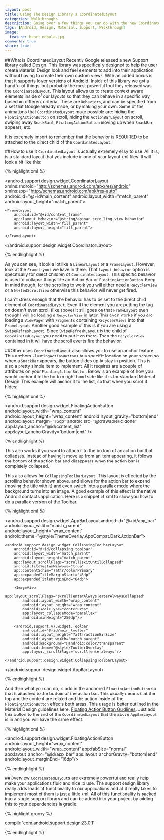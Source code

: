 ```yaml
---
layout: post
title: Using The Design Library's CoordinatedLayout
categories: Walkthroughs
description: Going over a few things you can do with the new CoordinatedLayout that came out with the new Design Library.
tags: [Android, Design, Material, Support, Walkthrough]
image:
  feature: heart_nebula.jpg
comments: true
share: true
---
```


##What is CoordinatedLayout
Recently Google released a new Support library called Design. This library was specifically designed to help the user create Material Design look and feel elements to add into their application without having to create their own custom views. With an added bonus is that it supports lower versions of Android. Inside of this library we got a handful of things, but probably the most powerful tool they released was the `CoordinatedLayout`. This layout allows us to create context aware elements inside of our layouts so that they can behave in a specific way based on different criteria. These are `Behaviors`, and can be specified from a set that Google already made, or by making your own. Some of the animations that `CoordinatedLayout` make possible are: hiding the `FloatingActionButton` on scroll, hiding the `ActionBarLayout` on scroll, swiping away `SnackBar`s,  `FloatingActionButton` moving up when `SnackBar` appears, etc.

It is extremely import to remember that the behavior is REQUIRED to be attached to the direct child of the `CoordinatedLayout`.

##How to use it
`CoordinatedLayout` is actually extremely easy to use. All it is, is a standard layout that you include in one of your layout xml files. It will look a bit like this:

{% highlight xml %}

<android.support.design.widget.CoordinatorLayout
    xmlns:android="http://schemas.android.com/apk/res/android"
    xmlns:app="http://schemas.android.com/apk/res-auto"
    android:id="@+id/main_content"
    android:layout_width="match_parent"
    android:layout_height="match_parent">
    
    <FrameLayout
        android:id="@+id/content_frame"
        app:layout_behavior="@string/appbar_scrolling_view_behavior"
        android:layout_width="fill_parent"
        android:layout_height="fill_parent">

    </FrameLayout>
    
</android.support.design.widget.CoordinatorLayout>

{% endhighlight %}

As you can see, it look a lot like a `LinearLayout` or a `FrameLayout`. However, look at the `FrameLayout` we have in there. That `layout_behavior` option is specifically for direct children of `CoordinatedLayout`. This specific behavior is used to collapse things like an Action Bar or `FloatingActionButton`. Keep in mind though, for the scrolling to work you will either need a `RecyclerView` or a `NestedScrollView` otherwise this behavior will never get fired. 

I can't stress enough that the behavior has to be set to the direct child element of `CoordinatedLayout`. Even if the element you are putting the tag on doesn't even scroll (like above) it still goes on that `FrameLayout` even though I will be loading a `RecyclerView` in later. This even works if you are loading a `ViewPager` with `Fragments` containing `RecyclerViews` into that `FrameLayout`. Another good example of this is if you are using a `SwipeRefreshLayout`. Since `SwipeRefreshLayout` is the child of `CoordinatedLayout` you need to put it on there. Then the `RecyclerView` contained in it will have the scroll events fire the behavior.

##Other uses
`CoordinatedLayout` also allows you to use an anchor feature. This anchors `FloatingActionButtons` to a specific location on your screen so when a `SnackBar` appears, the button slides up to stay in position. This is also a pretty simple item to implement. All it requires are a couple of attributes on your `FloatingActionButton`. Below is an example of how you would anchor it to the bottom right hand side like it is for standard Material Design. This example will anchor it to the list, so that when you scroll it hides:

{% highlight xml %}

<android.support.design.widget.FloatingActionButton
    android:layout_width="wrap_content"
    android:layout_height="wrap_content"
    android:layout_gravity="bottom|end"
    android:layout_margin="16dp"
    android:src="@drawable/ic_done"
    app:layout_anchor="@id/content_list"
    app:layout_anchorGravity="bottom|end" />

{% endhighlight %}

This also works if you want to attach it to the bottom of an action bar that collapses. Instead of having it move up from an item appearing, it follows the bottom of the action bar and disappears when the action bar is completely collapsed.

This also allows for `CollapsingToolbarLayout`. This layout is effected by the scrolling behavior shown above, and allows for the action bar to expand (moving the title with it) and even switch into a parallax mode where the background turns into an image. A good example of this effect is the native Android contacts application. Here is a snippet of xml to show you how to do a parallax version of the Toolbar.

{% highlight xml %}

<android.support.design.widget.AppBarLayout
    android:id="@+id/app_bar"
    android:layout_width="match_parent"
    android:layout_height="wrap_content"
    android:theme="@style/ThemeOverlay.AppCompat.Dark.ActionBar">

    <android.support.design.widget.CollapsingToolbarLayout
        android:id="@+id/collapsing_toolbar"
        android:layout_width="match_parent"
        android:layout_height="match_parent"
        app:layout_scrollFlags="scroll|exitUntilCollapsed"
        android:fitsSystemWindows="true"
        app:contentScrim="?attr/colorPrimary"
        app:expandedTitleMarginStart="48dp"
        app:expandedTitleMarginEnd="64dp">

        <ImageView
            app:layout_scrollFlags="scroll|enterAlways|enterAlwaysCollapsed"
            android:layout_width="wrap_content"
            android:layout_height="wrap_content"
            android:scaleType="centerCrop"
            app:layout_collapseMode="parallax"
            android:minHeight="250dp"/>

        <android.support.v7.widget.Toolbar
            android:id="@+id/main_toolbar"
            android:layout_height="?attr/actionBarSize"
            android:layout_width="match_parent"
            android:background="@android:color/transparent"
            android:theme="@style/ToolbarOverlay"
            app:layout_scrollFlags="scroll|enterAlways"/>

    </android.support.design.widget.CollapsingToolbarLayout>

</android.support.design.widget.AppBarLayout>

{% endhighlight %}

And then what you can do, is add in the anchored `FloatingActionButton` so that it attached to the bottom of the action bar. This usually means that the top and the content are related and the action inside of the `FloatingActionButton` effects both areas. This usage is better outlined in the Material Design guidelines here: [Floating Action Button Guidlines](https://goo.gl/aohN7k). Just add this button to the end of the `CoordinatedLayout` that the above `AppBarLayout` is in and you will have the same effect.

{% highlight xml %}

<android.support.design.widget.FloatingActionButton
    android:layout_height="wrap_content"
    android:layout_width="wrap_content"
    app:fabSize="normal"
    app:layout_anchor="@id/app_bar"
    app:layout_anchorGravity="bottom|end"
    android:layout_marginEnd="16dp"/>

{% endhighlight %}

##Overview
`CoordinatedLayout`s are extremely powerful and really help make your applications fluid and nice to use. The support design library really adds loads of functionality to our applications and all it really takes to implement most of them is just a little xml. All of this functionality is packed into a single support library and can be added into your project by adding this to your dependencies in gradle:

{% highlight groovy %}

compile 'com.android.support:design:23.0.1'

{% endhighlight %}